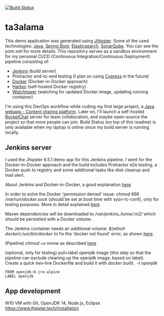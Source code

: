 [![Build Status](https://build.adambahri.com/buildStatus/icon?job=ta3alama)](https://build.adambahri.com/job/ta3alama/)
# ta3alama

This demo application was generated using [JHipster](https://www.jhipster.tech).
Some of the used technologies: [Java](https://openjdk.java.net), [Spring Boot](https://spring.io/projects/spring-boot), [Elasticsearch](https://github.com/elastic/elasticsearch), [SonarQube](https://www.sonarsource.com/java/). You can see the pom.xml for more details.
This repository serves as a sandbox environment for my personal CI/CD (Continuous Integration/Continuous Deployment) pipeline consisting of:
 * [Jenkins](https://jenkins.io) (build server)
 * Protractor end-to-end testing (I plan on using [Cypress](https://www.cypress.io) in the future)
 * [Docker](https://www.docker.com) (Docker-in-Docker approach)
 * [Harbor](https://goharbor.io) (self-hosted Docker registry)
 * [Watchtower](https://github.com/containrrr/watchtower) (watching for updated Docker image, updating running container)

I'm using this DevOps workflow while coding my first large project, a [Java webapp - Content sharing platform](https://github.com/JeroenAdam/Content-sharing-platform).
Later on, I'll launch a self-hosted [RocketChat](https://rocket.chat) server for team collaboration, and maybe open-source the project so that more people can join.
Build Status (on top of this readme) is only available when my laptop is online since my build server is running locally.

## Jenkins server

I used the Jhipster 6.5.1 demo app for this Jenkins pipeline.
I went for the Docker-in-Docker approach and the build includes Protractor e2e testing, a Docker push to registry and some additional tasks like disk cleanup and mail alert.

About Jenkins and Docker-in-Docker, a good explanation [here](https://medium.com/swlh/quickstart-ci-with-jenkins-and-docker-in-docker-c3f7174ee9ff)

In order to solve the Docker 'permission denied' issue: *chmod 666 /var/run/docker.sock* (should be set at boot time with sysv-rc-conf), only for testing purposes. More in detail explained [here](https://www.digitalocean.com/community/questions/how-to-fix-docker-got-permission-denied-while-trying-to-connect-to-the-docker-daemon-socket)

Maven dependencies will be downloaded to */var/jenkins_home/.m2/* which should be persistied with a Docker volume.

The Jenkins container needs an additional volume: *$(which docker):/usr/bin/docker* to fix the 'docker not found' error, as shown [here](https://boozallen.github.io/sdp-docs/learning-labs/1/local-development/2-run-jenkins.html).

(Pipeline) *chmod +x mvnw* as described [here](https://github.com/pascalgrimaud/generator-jhipster-docker/issues/29)

(optional, only for testing) pull+label openjdk image (this step so that the pipeline can exclude cleaning up the openjdk image, based on label).
Create a quick two-line Dockerfile and build it with *docker build . -t openjdk*
```
FROM openjdk:8-jre-alpine
LABEL openjdk
```

## App development

W10 VM with Git, OpenJDK 14, Node.js, Eclipse https://www.jhipster.tech/installation
